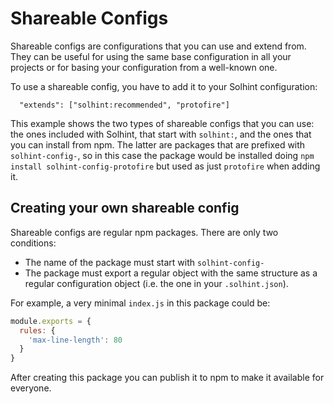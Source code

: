 # Shareable Configs

Shareable configs are configurations that you can use and extend from. They can be useful for using the same base configuration in all your projects or for basing your configuration from a well-known one.

To use a shareable config, you have to add it to your Solhint configuration:

```
  "extends": ["solhint:recommended", "protofire"]
```

This example shows the two types of shareable configs that you can use: the ones included with Solhint, that start with `solhint:`, and the ones that you can install from npm. The latter are packages that are prefixed with `solhint-config-`, so in this case the package would be installed doing `npm install solhint-config-protofire` but used as just `protofire` when adding it.

## Creating your own shareable config

Shareable configs are regular npm packages. There are only two conditions:

- The name of the package must start with `solhint-config-`
- The package must export a regular object with the same structure as a regular configuration object (i.e. the one in your `.solhint.json`).

For example, a very minimal `index.js` in this package could be:

```javascript
module.exports = {
  rules: {
    'max-line-length': 80
  }
}
```

After creating this package you can publish it to npm to make it available for everyone.
